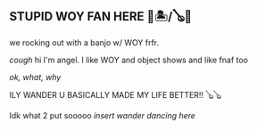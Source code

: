 ## STUPID WOY FAN HERE 💭🏝/🪕🌌

we rocking out with a banjo w/ WOY frfr.

*cough* hi I'm angel. I like WOY and object shows and like fnaf too

*ok, what, why* 

ILY WANDER U BASICALLY MADE MY LIFE BETTER!! 🪕🪕

Idk what 2 put sooooo *insert wander dancing here*
